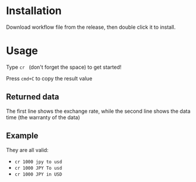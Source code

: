 # Installation

Download workflow file from the release, then double click it to install.

# Usage

Type `cr ` (don't forget the space) to get started!

Press `cmd+C` to copy the result value 

## Returned data

The first line shows the exchange rate, while the second line shows the data time (the warranty of the data)

## Example

They are all valid:

- `cr 1000 jpy to usd`
- `cr 1000 JPY To usd`
- `cr 1000 JPY in USD`